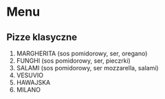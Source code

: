 # Menu

## Pizze klasyczne

1. MARGHERITA (sos pomidorowy, ser, oregano)
2. FUNGHI (sos pomidorowy, ser, pieczrki)
3. SALAMI (sos pomidorowy, ser mozzarella, salami)
4. VESUVIO
5. HAWAJSKA
6. MILANO
